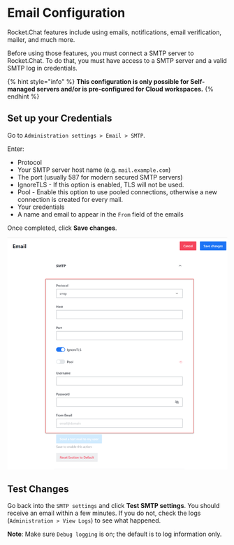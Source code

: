 # Email Configuration

Rocket.Chat features include using emails, notifications, email verification, mailer, and much more.

Before using those features, you must connect a SMTP server to Rocket.Chat. To do that, you must have access to a SMTP server and a valid SMTP log in credentials.

{% hint style="info" %}
**This configuration is only possible for Self-managed servers and/or is pre-configured for Cloud workspaces.**
{% endhint %}

## Set up your Credentials

Go to `Administration settings > Email > SMTP`.

Enter:

* Protocol
* Your SMTP server host name (e.g. `mail.example.com`)
* The port (usually 587 for modern secured SMTP servers)
* IgnoreTLS - If this option is enabled, TLS will not be used.
* Pool - Enable this option to use pooled connections, otherwise a new connection is created for every mail.
* Your credentials
* A name and email to appear in the `From` field of the emails

Once completed, click **Save changes**.

![SMTP Configuration](../../../../.gitbook/assets/SMTP.png)

## Test Changes

Go back into the `SMTP settings` and click **Test SMTP settings**. You should receive an email within a few minutes. If you do not, check the logs (`Administration > View Logs`) to see what happened.

**Note**: Make sure `Debug logging` is on; the default is to log information only.

